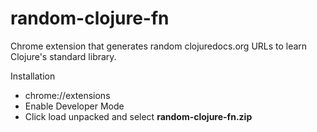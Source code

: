 # random-clojure-fn
Chrome extension that generates random clojuredocs.org URLs to learn Clojure's standard library.

Installation
- chrome://extensions
- Enable Developer Mode
- Click load unpacked and select **random-clojure-fn.zip**
